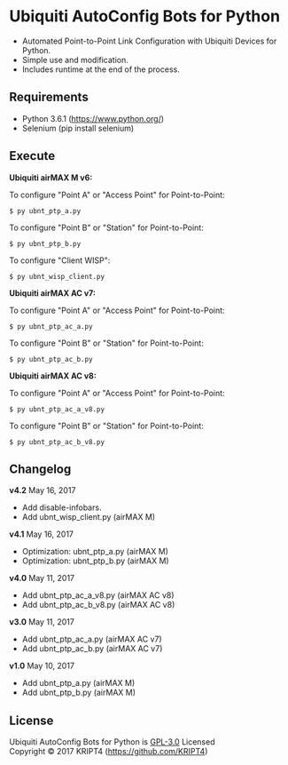 # Ubiquiti AutoConfig Bots for Python

* Automated Point-to-Point Link Configuration with Ubiquiti Devices for Python.
* Simple use and modification.
* Includes runtime at the end of the process.

## Requirements

* Python 3.6.1 (https://www.python.org/)
* Selenium (pip install selenium)

## Execute

**Ubiquiti airMAX M v6:**

To configure "Point A" or "Access Point" for Point-to-Point:

	$ py ubnt_ptp_a.py

To configure "Point B" or "Station" for Point-to-Point:

	$ py ubnt_ptp_b.py

To configure "Client WISP":

	$ py ubnt_wisp_client.py

**Ubiquiti airMAX AC v7:**

To configure "Point A" or "Access Point" for Point-to-Point:

	$ py ubnt_ptp_ac_a.py

To configure "Point B" or "Station" for Point-to-Point:

	$ py ubnt_ptp_ac_b.py
	
**Ubiquiti airMAX AC v8:**

To configure "Point A" or "Access Point" for Point-to-Point:

	$ py ubnt_ptp_ac_a_v8.py

To configure "Point B" or "Station" for Point-to-Point:

	$ py ubnt_ptp_ac_b_v8.py

## Changelog

**v4.2** May 16, 2017
- Add disable-infobars.
- Add ubnt_wisp_client.py (airMAX M)

**v4.1** May 16, 2017
- Optimization: ubnt_ptp_a.py (airMAX M)
- Optimization: ubnt_ptp_b.py (airMAX M)

**v4.0** May 11, 2017
- Add ubnt_ptp_ac_a_v8.py (airMAX AC v8)
- Add ubnt_ptp_ac_b_v8.py (airMAX AC v8)

**v3.0** May 11, 2017
- Add ubnt_ptp_ac_a.py (airMAX AC v7)
- Add ubnt_ptp_ac_b.py (airMAX AC v7)

**v1.0** May 10, 2017
- Add ubnt_ptp_a.py (airMAX M)
- Add ubnt_ptp_b.py (airMAX M)

## License

Ubiquiti AutoConfig Bots for Python is [GPL-3.0](https://github.com/KRIPT4/Ubiquiti-AutoConfig-Bots-for-Python/blob/master/LICENSE) Licensed  
Copyright © 2017 KRIPT4 (https://github.com/KRIPT4)

